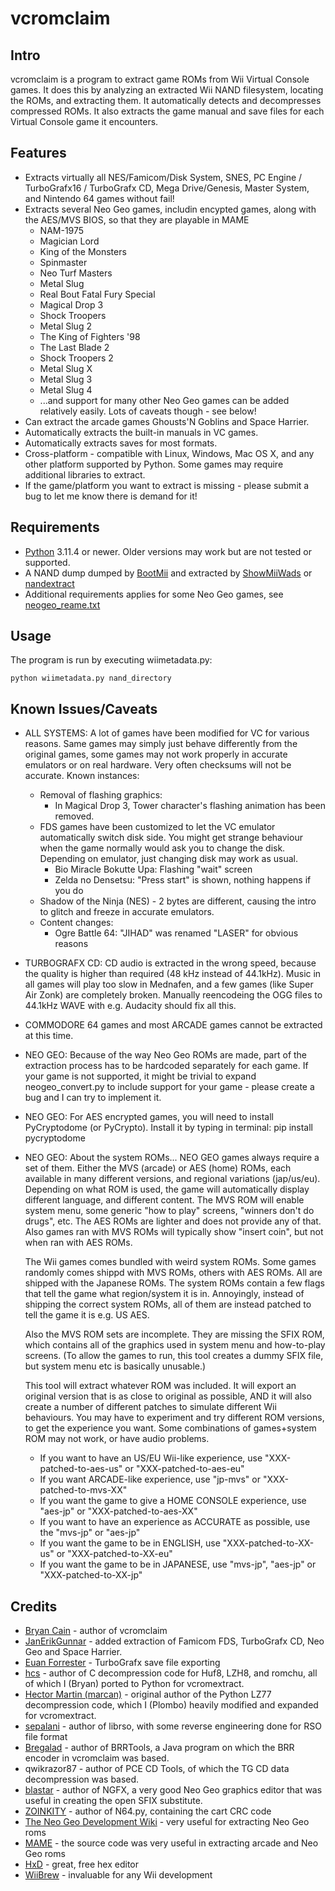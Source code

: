 vcromclaim
==========

Intro
-----
vcromclaim is a program to extract game ROMs from Wii Virtual Console games. 
It does this by analyzing an extracted Wii NAND filesystem, locating the ROMs, 
and extracting them.  It automatically detects and decompresses compressed ROMs.
It also extracts the game manual and save files for each Virtual Console game 
it encounters.

Features
--------
* Extracts virtually all NES/Famicom/Disk System, SNES, PC Engine /
  TurboGrafx16 / TurboGrafx CD, Mega Drive/Genesis, Master System, and
  Nintendo 64 games without fail!
* Extracts several Neo Geo games, includin encypted games, along with the AES/MVS
  BIOS, so that they are playable in MAME
  * NAM-1975
  * Magician Lord
  * King of the Monsters
  * Spinmaster
  * Neo Turf Masters
  * Metal Slug
  * Real Bout Fatal Fury Special
  * Magical Drop 3
  * Shock Troopers
  * Metal Slug 2
  * The King of Fighters '98
  * The Last Blade 2
  * Shock Troopers 2
  * Metal Slug X
  * Metal Slug 3
  * Metal Slug 4
  * ...and support for many other Neo Geo games can be added relatively easily.
    Lots of caveats though - see below!
* Can extract the arcade games Ghousts'N Goblins and Space Harrier.
* Automatically extracts the built-in manuals in VC games.
* Automatically extracts saves for most formats.
* Cross-platform - compatible with Linux, Windows, Mac OS X, and any other 
  platform supported by Python. Some games may require additional libraries to extract.
* If the game/platform you want to extract is missing - please submit a bug to let me
  know there is demand for it!

Requirements
------------
* [Python](http://python.org) 3.11.4 or newer. Older versions may work but
  are not tested or supported.
* A NAND dump dumped by [BootMii](http://bootmii.org) and extracted by 
  [ShowMiiWads](http://code.google.com/p/showmiiwads) or [nandextract](http://github.com/Plombo/showmiiwads)
* Additional requirements applies for some Neo Geo games, see [neogeo_reame.txt](neogeo_readme.txt)

Usage
-----
The program is run by executing wiimetadata.py:  

    python wiimetadata.py nand_directory

Known Issues/Caveats
--------------------
* ALL SYSTEMS: A lot of games have been modified for VC for various reasons. Same games may
  simply just behave differently from the original games, some games may not work properly
  in accurate emulators or on real hardware. Very often checksums will not be accurate.
  Known instances:
  * Removal of flashing graphics:
    * In Magical Drop 3, Tower character's flashing animation has been removed.
  * FDS games have been customized to let the VC emulator automatically switch disk
    side. You might get strange behaviour when the game normally would ask you to change the
    disk. Depending on emulator, just changing disk may work as usual.
    * Bio Miracle Bokutte Upa: Flashing "wait" screen
    * Zelda no Densetsu: "Press start" is shown, nothing happens if you do
  * Shadow of the Ninja (NES) - 2 bytes are different, causing the intro to
      glitch and freeze in accurate emulators.
  * Content changes:
    * Ogre Battle 64: "JIHAD" was renamed "LASER" for obvious reasons
* TURBOGRAFX CD: CD audio is extracted in the wrong speed, because the quality is
  higher than required (48 kHz instead of 44.1kHz). Music in all games will play too slow
  in Mednafen, and a few games (like Super Air Zonk) are completely broken.
  Manually reencodeing the OGG files to 44.1kHz WAVE with e.g. Audacity should fix all this.
* COMMODORE 64 games and most ARCADE games cannot be extracted at this time.
* NEO GEO: Because of the way Neo Geo ROMs are made, part of the extraction
  process has to be hardcoded separately for each game. If your game is not
  supported, it might be trivial to expand neogeo_convert.py to include support
  for your game - please create a bug and I can try to implement it.
* NEO GEO: For AES encrypted games, you will need to install PyCryptodome (or PyCrypto).
  Install it by typing in terminal:
  pip install pycryptodome
* NEO GEO: About the system ROMs...
  NEO GEO games always require a set of them. Either the MVS (arcade) or AES (home) ROMs,
  each available in many different versions, and regional variations (jap/us/eu).
  Depending on what ROM is used, the game will automatically display different language,
  and different content. The MVS ROM will enable system menu, some generic "how to play"
  screens, "winners don't do drugs", etc. The AES ROMs are lighter and does not provide any
  of that. Also games ran with MVS ROMs will typically show "insert coin", but not when ran with
  AES ROMs.

  The Wii games comes bundled with weird system ROMs. Some games randomly comes shippd with
  MVS ROMs, others with AES ROMs. All are shipped with the Japanese ROMs.
  The system ROMs contain a few flags that tell the game what region/system it is in.
  Annoyingly, instead of shipping the correct system ROMs, all of them are instead patched
  to tell the game it is e.g. US AES.

  Also the MVS ROM sets are incomplete. They are missing the SFIX ROM, which contains all of the
  graphics used in system menu and how-to-play screens. (To allow the games to run, this tool
  creates a dummy SFIX file, but system menu etc is basically unusable.)

  This tool will extract whatever ROM was included. It will export an original version that
  is as close to original as possible, AND it will also create a number of different patches
  to simulate different Wii behaviours. You may have to experiment and try different ROM
  versions, to get the experience you want. Some combinations of games+system ROM may not work,
  or have audio problems.

  * If you want to have an US/EU Wii-like experience, use "XXX-patched-to-aes-us" or "XXX-patched-to-aes-eu"
  * If you want ARCADE-like experience, use "jp-mvs" or "XXX-patched-to-mvs-XX"
  * If you want the game to give a HOME CONSOLE experience, use "aes-jp" or "XXX-patched-to-aes-XX"
  * If you want to have an experience as ACCURATE as possible, use the "mvs-jp" or "aes-jp"
  * If you want the game to be in ENGLISH, use "XXX-patched-to-XX-us" or "XXX-patched-to-XX-eu"
  * If you want the game to be in JAPANESE, use "mvs-jp", "aes-jp" or "XXX-patched-to-XX-jp"



Credits
-------
* [Bryan Cain](https://github.com/Plombo) - author of vcromclaim
* [JanErikGunnar](https://github.com/JanErikGunnar) - added extraction of Famicom FDS,
  TurboGrafx CD, Neo Geo and Space Harrier.
* [Euan Forrester](https://github.com/euan-forrester) - TurboGrafx save file exporting
* [hcs](http://hcs64.com) - author of C decompression code for Huf8, LZH8, and 
  romchu, all of which I (Bryan) ported to Python for vcromextract.
* [Hector Martin (marcan)](http://marcansoft.com/blog) - original author of the 
  Python LZ77 decompression code, which I (Plombo) heavily modified and expanded for 
  vcromextract.
* [sepalani](https://github.com/sepalani/librso/blob/master/rvl/rso.py) - author of librso, 
  with some reverse engineering done for RSO file format
* [Bregalad](http://www.romhacking.net/community/1067) - author of BRRTools, 
  a Java program on which the BRR encoder in vcromclaim was based.
* qwikrazor87 - author of PCE CD Tools, of which the TG CD data decompression
  was based.
* [blastar](http://www.yaronet.com/topics/185388-ngfx-neogeoneogeocd-graphicseditor) - author of NGFX,
  a very good Neo Geo graphics editor that was useful in creating the open SFIX substitute.
* [ZOINKITY](https://pastebin.com/hcRjjTWg) - author of N64.py, containing the cart CRC code
* [The Neo Geo Development Wiki](https://wiki.neogeodev.org) - very useful for extracting Neo Geo roms
* [MAME](https://www.mamedev.org/) - the source code was very useful in extracting
  arcade and Neo Geo roms
* [HxD](https://mh-nexus.de/en/hxd/) - great, free hex editor
* [WiiBrew](https://wiibrew.org) - invaluable for any Wii development

